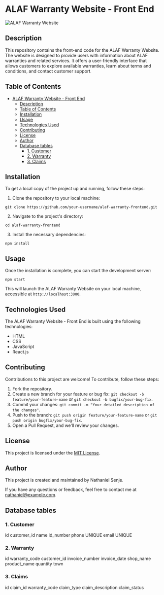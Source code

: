 # ALAF Warranty Website - Front End

![ALAF Warranty Website](https://example.com/path/to/your/image.png)

## Description

This repository contains the front-end code for the ALAF Warranty Website. The website is designed to provide users with information about ALAF warranties and related services. It offers a user-friendly interface that allows customers to explore available warranties, learn about terms and conditions, and contact customer support.

## Table of Contents

- [ALAF Warranty Website - Front End](#alaf-warranty-website---front-end)
  - [Description](#description)
  - [Table of Contents](#table-of-contents)
  - [Installation](#installation)
  - [Usage](#usage)
  - [Technologies Used](#technologies-used)
  - [Contributing](#contributing)
  - [License](#license)
  - [Author](#author)
  - [Database tables](#database-tables)
    - [1. Customer](#1-customer)
    - [2. Warranty](#2-warranty)
    - [3. Claims](#3-claims)

## Installation

To get a local copy of the project up and running, follow these steps:

1. Clone the repository to your local machine:

```
git clone https://github.com/your-username/alaf-warranty-frontend.git
```

2. Navigate to the project's directory:

```
cd alaf-warranty-frontend
```

3. Install the necessary dependencies:

```
npm install
```

## Usage

Once the installation is complete, you can start the development server:

```
npm start
```

This will launch the ALAF Warranty Website on your local machine, accessible at `http://localhost:3000`.

## Technologies Used

The ALAF Warranty Website - Front End is built using the following technologies:

- HTML
- CSS
- JavaScript
- React.js

## Contributing

Contributions to this project are welcome! To contribute, follow these steps:

1. Fork the repository.
2. Create a new branch for your feature or bug fix: `git checkout -b feature/your-feature-name` or `git checkout -b bugfix/your-bug-fix`.
3. Commit your changes: `git commit -m "Your detailed description of the changes"`.
4. Push to the branch: `git push origin feature/your-feature-name` or `git push origin bugfix/your-bug-fix`.
5. Open a Pull Request, and we'll review your changes.

## License

This project is licensed under the [MIT License](LICENSE).

## Author

This project is created and maintained by Nathaniel Senje.

If you have any questions or feedback, feel free to contact me at [nathaniel@example.com](mailto:nathaniel@example.com).

## Database tables
### 1. Customer
  id 
  customer_id 
  name
  id_number
  phone UNIQUE
  email UNIQUE

### 2. Warranty
  id
  warranty_code
  customer_id
  invoice_number
  invoice_date
  shop_name
  product_name
  quantity
  town

### 3. Claims
  id
  claim_id
  warranty_code
  claim_type
  claim_description
  claim_status